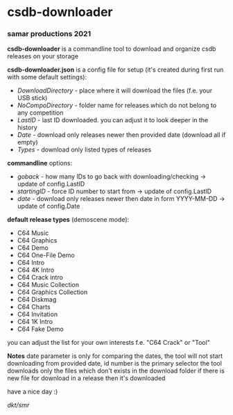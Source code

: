 # csdb-downloader
### samar productions 2021

**csdb-downloader** is a commandline tool to download and organize csdb releases on your storage

**csdb-downloader.json** is a config file for setup (it's created during first run with some default settings):
- *DownloadDirectory* - place where it will download the files (f.e. your USB stick)
- *NoCompoDirectory* - folder name for releases which do not belong to any competition
- *LastID* - last ID downloaded. you can adjust it to look deeper in the history
- *Date* - download only releases newer then provided date (download all if empty)
- *Types* - download only listed types of releases

**commandline** options:
- *goback* - how many IDs to go back with downloading/checking -> update of config.LastID
- *startingID* - force ID number to start from -> update of config.LastID
- *date* - download only releases newer then date in form YYYY-MM-DD -> update of config.Date

**default release types** (demoscene mode):
* C64 Music
* C64 Graphics
* C64 Demo
* C64 One-File Demo
* C64 Intro
* C64 4K Intro
* C64 Crack intro
* C64 Music Collection
* C64 Graphics Collection
* C64 Diskmag
* C64 Charts
* C64 Invitation
* C64 1K Intro 
* C64 Fake Demo

you can adjust the list for your own interests f.e. "C64 Crack" or "Tool"

**Notes**
date parameter is only for comparing the dates, the tool will not start downloading from provided date, id number is the primary selector
the tool downloads only the files which don't exists in the download folder
if there is new file for download in a release then it's downloaded

have a nice day :)

*dkt/smr*